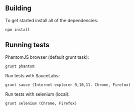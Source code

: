 Building
--------

To get started install all of the dependencies:

    npm install

Running tests
-------
PhantomJS browser (default grunt task):

    grunt phantom

Run tests with SauceLabs:

    grunt sauce (Internet explorer 9,10,11. Chrome, Firefox)

Run tests with selenium (local):

    grunt selenium (Chrome, Firefox)
